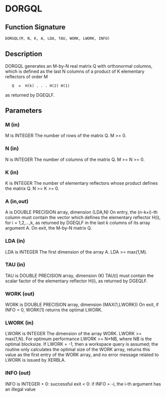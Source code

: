 # DORGQL

## Function Signature

```fortran
DORGQL(M, N, K, A, LDA, TAU, WORK, LWORK, INFO)
```

## Description


 DORGQL generates an M-by-N real matrix Q with orthonormal columns,
 which is defined as the last N columns of a product of K elementary
 reflectors of order M

       Q  =  H(k) . . . H(2) H(1)

 as returned by DGEQLF.

## Parameters

### M (in)

M is INTEGER The number of rows of the matrix Q. M >= 0.

### N (in)

N is INTEGER The number of columns of the matrix Q. M >= N >= 0.

### K (in)

K is INTEGER The number of elementary reflectors whose product defines the matrix Q. N >= K >= 0.

### A (in,out)

A is DOUBLE PRECISION array, dimension (LDA,N) On entry, the (n-k+i)-th column must contain the vector which defines the elementary reflector H(i), for i = 1,2,...,k, as returned by DGEQLF in the last k columns of its array argument A. On exit, the M-by-N matrix Q.

### LDA (in)

LDA is INTEGER The first dimension of the array A. LDA >= max(1,M).

### TAU (in)

TAU is DOUBLE PRECISION array, dimension (K) TAU(i) must contain the scalar factor of the elementary reflector H(i), as returned by DGEQLF.

### WORK (out)

WORK is DOUBLE PRECISION array, dimension (MAX(1,LWORK)) On exit, if INFO = 0, WORK(1) returns the optimal LWORK.

### LWORK (in)

LWORK is INTEGER The dimension of the array WORK. LWORK >= max(1,N). For optimum performance LWORK >= N*NB, where NB is the optimal blocksize. If LWORK = -1, then a workspace query is assumed; the routine only calculates the optimal size of the WORK array, returns this value as the first entry of the WORK array, and no error message related to LWORK is issued by XERBLA.

### INFO (out)

INFO is INTEGER = 0: successful exit < 0: if INFO = -i, the i-th argument has an illegal value

